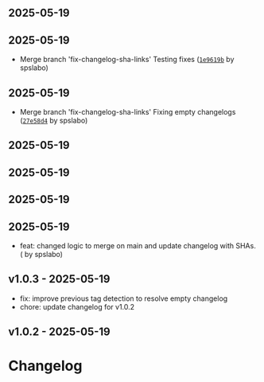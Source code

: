 ## 2025-05-19


## 2025-05-19

- Merge branch 'fix-changelog-sha-links' Testing fixes ([`1e9619b`](https://github.com/spslabo/base-template/commit/1e9619b) by spslabo)

## 2025-05-19

- Merge branch 'fix-changelog-sha-links' Fixing empty changelogs ([`27e58d4`](https://github.com/spslabo/base-template/commit/27e58d4) by spslabo)

## 2025-05-19


## 2025-05-19


## 2025-05-19


## 2025-05-19

- feat: changed logic to merge on main and update changelog with SHAs. ([](https://github.com/spslabo/base-template/commit/18f4d0e6de9502420de5a6a35af13b4712e80547) by spslabo)
## v1.0.3 - 2025-05-19

- fix: improve previous tag detection to resolve empty changelog
- chore: update changelog for v1.0.2
## v1.0.2 - 2025-05-19


# Changelog
